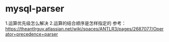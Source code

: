 # mysql-parser


1.运算优先级怎么解决
2.运算的结合顺序是怎样指定的
参考：
https://theantlrguy.atlassian.net/wiki/spaces/ANTLR3/pages/2687077/Operator+precedence+parser
